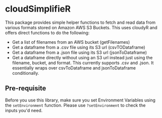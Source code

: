 # cloudSimplifieR
This package provides simple helper functions to fetch and read data from various formats stored on Amazon AWS S3 Buckets. This uses cloudyR and offers direct functions to do the following:

- Get a list of filenames from an AWS bucket (getFilenames)
- Get a dataframe from a .csv file using its S3 url (csvTODataframe)
- Get a dataframe from a .json file using its S3 url (jsonToDataframe)
- Get a dataframe directly without using an S3 url instead just using the filename, bucket, and format. This currently supports .csv and .json. It essentially wraps over csvToDataframe and jsonToDataframe conditionally.

## Pre-requisite

Before you use this library, make sure you set Environment Variables using the `setEnvironment` function. Please use `?setEnvironment` to check the inputs you'd need.

